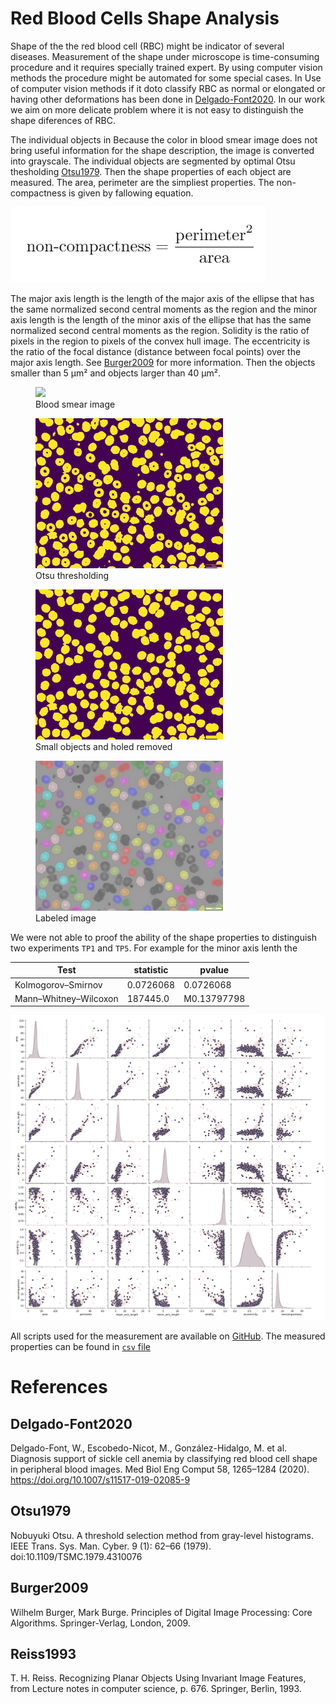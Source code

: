 # Red Blood Cells Shape Analysis


Shape of the the red blood cell (RBC) might be indicator of several diseases. Measurement of the shape under microscope 
is time-consuming procedure and it requires specially trained expert. By using computer vision methods the procedure might be automated 
for some special cases. In Use of computer vision methods if it doto classify RBC as
normal or elongated or having other deformations has been done in [Delgado-Font2020](#Delgado-Font2020). 
In our work we aim on more delicate problem where it is not easy to distinguish the shape diferences of RBC.

The individual objects in 
Because the color in blood smear image does not bring useful information for the shape description, the image is converted into grayscale. 
The individual objects are segmented by optimal Otsu thesholding [Otsu1979](#Otsu1979). Then the shape properties of each object are measured. 
The area, perimeter are the simpliest properties. The non-compactness is given by fallowing equation.

![noncompactness](graphics/noncompactness.png)

The major axis length is the length of the major axis of the ellipse that has the same normalized second central 
moments as the region and the minor axis length is the length of the minor axis of the ellipse that has the 
same normalized second central moments as the region. Solidity is the ratio of pixels in the region to pixels of the convex hull image.
The eccentricity is the ratio of the focal distance (distance between focal points) over the major axis length. 
See [Burger2009](#Burger2009) for more information.
Then the objects smaller than 5 μm² and objects larger than 40 μm².

<figure class="image">
  <img src="graphics/TP1_a.jpg.png" width="300">
  <figcaption>Blood smear image</figcaption>
</figure>

<figure class="image">
  <img src="graphics/TP1_a.jpg_thr.png" width="300">
  <figcaption>Otsu thresholding</figcaption>
</figure>


<figure class="image">
  <img src="graphics/TP1_a.jpg_small_removed.png" width="300">
  <figcaption>
    Small objects and holed removed
  </figcaption>
</figure>

<figure class="image">
  <img src="graphics/TP1_a.jpg_labeled.png" width="300">
  <figcaption>
    Labeled image
  </figcaption>
</figure>


We were not able to proof the ability of the shape properties to distinguish two experiments `TP1` and `TP5`. 
For example for the minor axis lenth the 

| Test  | statistic  | pvalue  |   
|---|---|---|
| Kolmogorov–Smirnov | 0.0726068 | 0.0726068 |
| Mann–Whitney–Wilcoxon |  187445.0 | M0.13797798 |

<img src="src/graphics/cl.png" width="700">


All scripts used for the measurement are available on [GitHub](https://github.com/mjirik/blood_cells). The measured properties 
can be found in [`csv` file]()


# References


## Delgado-Font2020
Delgado-Font, W., Escobedo-Nicot, M., González-Hidalgo, M. et al. Diagnosis support of sickle cell anemia by classifying red blood cell shape in peripheral blood images. Med Biol Eng Comput 58, 1265–1284 (2020). https://doi.org/10.1007/s11517-019-02085-9


## Otsu1979
Nobuyuki Otsu. A threshold selection method from gray-level histograms. IEEE Trans. Sys. Man. Cyber. 9 (1): 62–66 (1979). doi:10.1109/TSMC.1979.4310076

## Burger2009
Wilhelm Burger, Mark Burge. Principles of Digital Image Processing: Core Algorithms. Springer-Verlag, London, 2009.

## Reiss1993
T. H. Reiss. Recognizing Planar Objects Using Invariant Image Features, from Lecture notes in computer science, p. 676. Springer, Berlin, 1993.
